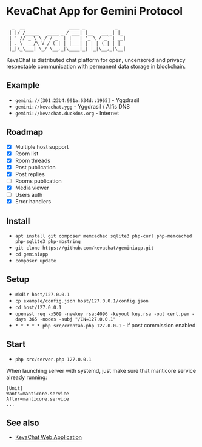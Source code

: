 # KevaChat App for Gemini Protocol

```
  _  __                ____ _           _
 | |/ /_____   ____ _ / ___| |__   __ _| |_
 | ' // _ \ \ / / _` | |   | '_ \ / _` | __|
 | . \  __/\ V / (_| | |___| | | | (_| | |_
 |_|\_\___| \_/ \__,_|\____|_| |_|\__,_|\__|

```

KevaChat is distributed chat platform for open, uncensored and privacy respectable communication with permanent data storage in blockchain.

## Example

* `gemini://[301:23b4:991a:634d::1965]` - Yggdrasil
* `gemini://kevachat.ygg` - Yggdrasil / Alfis DNS
* `gemini://kevachat.duckdns.org` - Internet

## Roadmap

* [x] Multiple host support
* [x] Room list
* [x] Room threads
* [x] Post publication
* [x] Post replies
* [ ] Rooms publication
* [x] Media viewer
* [ ] Users auth
* [x] Error handlers

## Install

* `apt install git composer memcached sqlite3 php-curl php-memcached php-sqlite3 php-mbstring`
* `git clone https://github.com/kevachat/geminiapp.git`
* `cd geminiapp`
* `composer update`

## Setup

* `mkdir host/127.0.0.1`
* `cp example/config.json host/127.0.0.1/config.json`
* `cd host/127.0.0.1`
* `openssl req -x509 -newkey rsa:4096 -keyout key.rsa -out cert.pem -days 365 -nodes -subj "/CN=127.0.0.1"`
* `* * * * * php src/crontab.php 127.0.0.1` - if post commission enabled

## Start

* `php src/server.php 127.0.0.1`

When launching server with systemd, just make sure that manticore service already running:

```
[Unit]
Wants=manticore.service
After=manticore.service
...
```

## See also

* [KevaChat Web Application](https://github.com/kevachat/webapp)